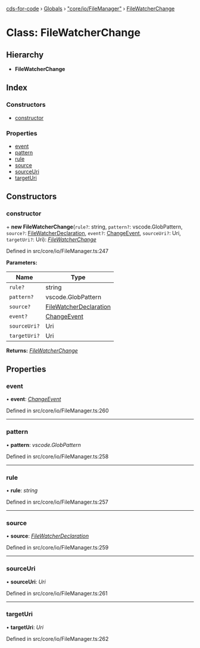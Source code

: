 [cds-for-code](../README.md) › [Globals](../globals.md) › ["core/io/FileManager"](../modules/_core_io_filemanager_.md) › [FileWatcherChange](_core_io_filemanager_.filewatcherchange.md)

# Class: FileWatcherChange

## Hierarchy

* **FileWatcherChange**

## Index

### Constructors

* [constructor](_core_io_filemanager_.filewatcherchange.md#constructor)

### Properties

* [event](_core_io_filemanager_.filewatcherchange.md#event)
* [pattern](_core_io_filemanager_.filewatcherchange.md#pattern)
* [rule](_core_io_filemanager_.filewatcherchange.md#rule)
* [source](_core_io_filemanager_.filewatcherchange.md#source)
* [sourceUri](_core_io_filemanager_.filewatcherchange.md#sourceuri)
* [targetUri](_core_io_filemanager_.filewatcherchange.md#targeturi)

## Constructors

###  constructor

\+ **new FileWatcherChange**(`rule?`: string, `pattern?`: vscode.GlobPattern, `source?`: [FileWatcherDeclaration](_core_io_filemanager_.filewatcherdeclaration.md), `event?`: [ChangeEvent](../modules/_core_io_filemanager_.md#changeevent), `sourceUri?`: Uri, `targetUri?`: Uri): *[FileWatcherChange](_core_io_filemanager_.filewatcherchange.md)*

Defined in src/core/io/FileManager.ts:247

**Parameters:**

Name | Type |
------ | ------ |
`rule?` | string |
`pattern?` | vscode.GlobPattern |
`source?` | [FileWatcherDeclaration](_core_io_filemanager_.filewatcherdeclaration.md) |
`event?` | [ChangeEvent](../modules/_core_io_filemanager_.md#changeevent) |
`sourceUri?` | Uri |
`targetUri?` | Uri |

**Returns:** *[FileWatcherChange](_core_io_filemanager_.filewatcherchange.md)*

## Properties

###  event

• **event**: *[ChangeEvent](../modules/_core_io_filemanager_.md#changeevent)*

Defined in src/core/io/FileManager.ts:260

___

###  pattern

• **pattern**: *vscode.GlobPattern*

Defined in src/core/io/FileManager.ts:258

___

###  rule

• **rule**: *string*

Defined in src/core/io/FileManager.ts:257

___

###  source

• **source**: *[FileWatcherDeclaration](_core_io_filemanager_.filewatcherdeclaration.md)*

Defined in src/core/io/FileManager.ts:259

___

###  sourceUri

• **sourceUri**: *Uri*

Defined in src/core/io/FileManager.ts:261

___

###  targetUri

• **targetUri**: *Uri*

Defined in src/core/io/FileManager.ts:262
